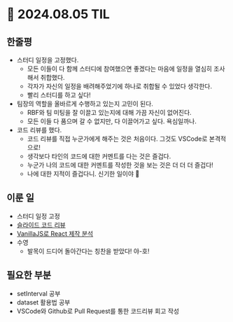 # 🍅 2024.08.05 TIL

## 한줄평

- 스터디 일정을 고정했다.
  - 모든 이들이 다 함께 스터디에 참여했으면 좋겠다는 마음에 일정을 열심히 조사해서 취합했다.
  - 각자가 자신의 일정을 배려해주었기에 하나로 취합될 수 있었다 생각한다.
  - 빨리 스터디를 하고 싶다!
- 팀장의 역할을 올바르게 수행하고 있는지 고민이 된다.
  - RBF와 팀 미팅을 잘 이끌고 있는지에 대해 가끔 자신이 없어진다.
  - 모든 이들 다 품으며 갈 수 없지만, 다 이끌어가고 싶다. 욕심일까나.
- 코드 리뷰를 했다.
  - 코드 리뷰를 직접 누군가에게 해주는 것은 처음이다. 그것도 VSCode로 본격적으로!
  - 생각보다 타인의 코드에 대한 커멘트를 다는 것은 즐겁다.
  - 누군가 나의 코드에 대한 커멘트를 작성한 것을 보는 것은 더 더 더 즐겁다!
  - 나에 대한 지적이 즐겁다니. 신기한 일이야 🐳

## 이룬 일

- 스터디 일정 고정
- [슬라이드 코드 리뷰](https://github.com/minjeongss/DevCourse-Team1-Assignment/pulls)
- [VanillaJS로 React 제작 분석](https://github.com/minjeongss/React-Ts-Practice/tree/main/VanillaJS-Component)
- 수영
  - 발목이 드디어 돌아간다는 칭찬을 받았다! 야-호!

## 필요한 부분

- setInterval 공부
- dataset 활용법 공부
- VSCode와 Github로 Pull Request를 통한 코드리뷰 회고 작성
